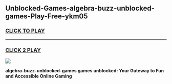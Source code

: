
## Unblocked-Games-algebra-buzz-unblocked-games-Play-Free-ykm05
<h3>
<a href="https://premium76.site?title=algebra-buzz-unblocked-games&ref=23A">CLICK TO PLAY</a></h3>
<hr>

<h3>
<a href="https://premium76.site?title=algebra-buzz-unblocked-games&ref=23A">CLICK 2 PLAY</a>
  
</h3>

<a href="https://premium76.site?title=algebra-buzz-unblocked-games&ref=23A"><img src="https://clearcache.store/games.png"></a>


**algebra-buzz-unblocked-games games unblocked: Your Gateway to Fun and Accessible Online Gaming**
